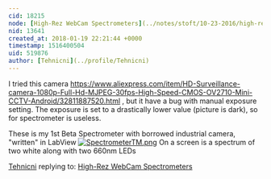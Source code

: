 ```yaml
---
cid: 18215
node: [High-Rez WebCam Spectrometers](../notes/stoft/10-23-2016/high-rez-webcam-spectrometers)
nid: 13641
created_at: 2018-01-19 22:21:44 +0000
timestamp: 1516400504
uid: 519876
author: [Tehnicni](../profile/Tehnicni)
---
```


I tried this camera https://www.aliexpress.com/item/HD-Surveillance-camera-1080p-Full-Hd-MJPEG-30fps-High-Speed-CMOS-OV2710-Mini-CCTV-Android/32811887520.html , but it have a bug with manual exposure setting. The exposure is set to a drastically lower value (picture is dark), so for spectrometer is useless.

These is my 1st Beta Spectrometer with borrowed industrial camera, "written" in LabView
[![SpectrometerTM.png](https://publiclab.org/system/images/photos/000/023/275/large/SpectrometerTM.png)](https://publiclab.org/system/images/photos/000/023/275/original/SpectrometerTM.png)
On a screen is a spectrum of two white along with two 660nm LEDs

 

[Tehnicni](../profile/Tehnicni) replying to: [High-Rez WebCam Spectrometers](../notes/stoft/10-23-2016/high-rez-webcam-spectrometers)

